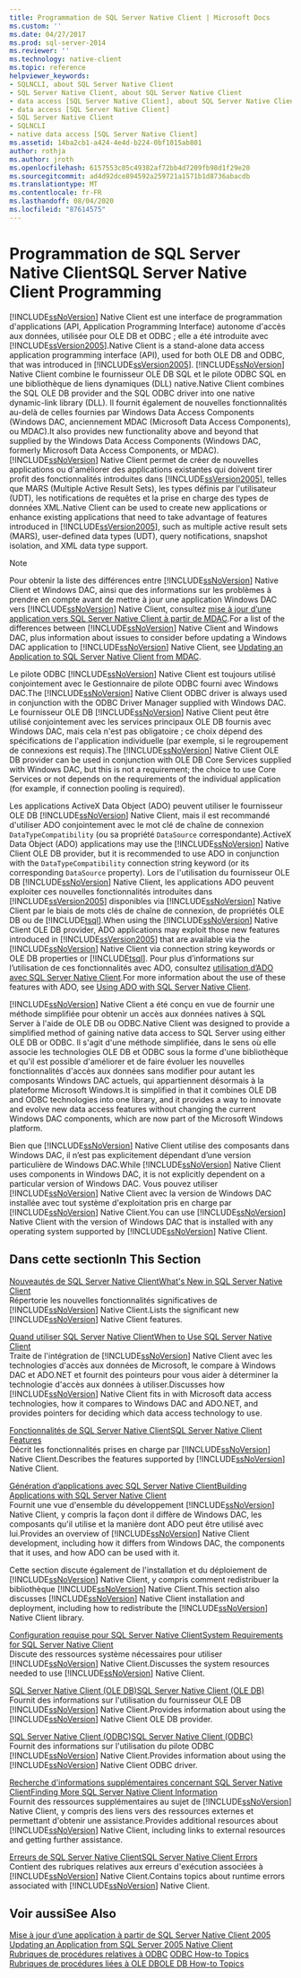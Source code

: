 ```yaml
---
title: Programmation de SQL Server Native Client | Microsoft Docs
ms.custom: ''
ms.date: 04/27/2017
ms.prod: sql-server-2014
ms.reviewer: ''
ms.technology: native-client
ms.topic: reference
helpviewer_keywords:
- SQLNCLI, about SQL Server Native Client
- SQL Server Native Client, about SQL Server Native Client
- data access [SQL Server Native Client], about SQL Server Native Client
- data access [SQL Server Native Client]
- SQL Server Native Client
- SQLNCLI
- native data access [SQL Server Native Client]
ms.assetid: 14ba2cb1-a424-4e4d-b224-0bf1015ab801
author: rothja
ms.author: jroth
ms.openlocfilehash: 6157553c05c49382af72bb4d7209fb98d1f29e20
ms.sourcegitcommit: ad4d92dce894592a259721a1571b1d8736abacdb
ms.translationtype: MT
ms.contentlocale: fr-FR
ms.lasthandoff: 08/04/2020
ms.locfileid: "87614575"
---
```

# <a name="sql-server-native-client-programming"></a><span data-ttu-id="d9b52-102">Programmation de SQL Server Native Client</span><span class="sxs-lookup"><span data-stu-id="d9b52-102">SQL Server Native Client Programming</span></span>
  [!INCLUDE[ssNoVersion](../../includes/ssnoversion-md.md)] <span data-ttu-id="d9b52-103">Native Client est une interface de programmation d'applications (API, Application Programming Interface) autonome d'accès aux données, utilisée pour OLE DB et ODBC ; elle a été introduite avec [!INCLUDE[ssVersion2005](../../includes/ssversion2005-md.md)].</span><span class="sxs-lookup"><span data-stu-id="d9b52-103">Native Client is a stand-alone data access application programming interface (API), used for both OLE DB and ODBC, that was introduced in [!INCLUDE[ssVersion2005](../../includes/ssversion2005-md.md)].</span></span> [!INCLUDE[ssNoVersion](../../includes/ssnoversion-md.md)] <span data-ttu-id="d9b52-104">Native Client combine le fournisseur OLE DB SQL et le pilote ODBC SQL en une bibliothèque de liens dynamiques (DLL) native.</span><span class="sxs-lookup"><span data-stu-id="d9b52-104">Native Client combines the SQL OLE DB provider and the SQL ODBC driver into one native dynamic-link library (DLL).</span></span> <span data-ttu-id="d9b52-105">Il fournit également de nouvelles fonctionnalités au-delà de celles fournies par Windows Data Access Components (Windows DAC, anciennement MDAC (Microsoft Data Access Components), ou MDAC).</span><span class="sxs-lookup"><span data-stu-id="d9b52-105">It also provides new functionality above and beyond that supplied by the Windows Data Access Components (Windows DAC, formerly Microsoft Data Access Components, or MDAC).</span></span> [!INCLUDE[ssNoVersion](../../includes/ssnoversion-md.md)] <span data-ttu-id="d9b52-106">Native Client permet de créer de nouvelles applications ou d'améliorer des applications existantes qui doivent tirer profit des fonctionnalités introduites dans [!INCLUDE[ssVersion2005](../../includes/ssversion2005-md.md)], telles que MARS (Multiple Active Result Sets), les types définis par l'utilisateur (UDT), les notifications de requêtes et la prise en charge des types de données XML.</span><span class="sxs-lookup"><span data-stu-id="d9b52-106">Native Client can be used to create new applications or enhance existing applications that need to take advantage of features introduced in [!INCLUDE[ssVersion2005](../../includes/ssversion2005-md.md)], such as multiple active result sets (MARS), user-defined data types (UDT), query notifications, snapshot isolation, and XML data type support.</span></span>  
  
> [!NOTE]  
>  <span data-ttu-id="d9b52-107">Pour obtenir la liste des différences entre [!INCLUDE[ssNoVersion](../../includes/ssnoversion-md.md)] Native Client et Windows DAC, ainsi que des informations sur les problèmes à prendre en compte avant de mettre à jour une application Windows DAC vers [!INCLUDE[ssNoVersion](../../includes/ssnoversion-md.md)] Native Client, consultez [mise à jour d’une application vers SQL Server Native Client à partir de MDAC](applications/updating-an-application-to-sql-server-native-client-from-mdac.md).</span><span class="sxs-lookup"><span data-stu-id="d9b52-107">For a list of the differences between [!INCLUDE[ssNoVersion](../../includes/ssnoversion-md.md)] Native Client and Windows DAC, plus information about issues to consider before updating a Windows DAC application to [!INCLUDE[ssNoVersion](../../includes/ssnoversion-md.md)] Native Client, see [Updating an Application to SQL Server Native Client from MDAC](applications/updating-an-application-to-sql-server-native-client-from-mdac.md).</span></span>  
  
 <span data-ttu-id="d9b52-108">Le pilote ODBC [!INCLUDE[ssNoVersion](../../includes/ssnoversion-md.md)] Native Client est toujours utilisé conjointement avec le Gestionnaire de pilote ODBC fourni avec Windows DAC.</span><span class="sxs-lookup"><span data-stu-id="d9b52-108">The [!INCLUDE[ssNoVersion](../../includes/ssnoversion-md.md)] Native Client ODBC driver is always used in conjunction with the ODBC Driver Manager supplied with Windows DAC.</span></span> <span data-ttu-id="d9b52-109">Le fournisseur OLE DB [!INCLUDE[ssNoVersion](../../includes/ssnoversion-md.md)] Native Client peut être utilisé conjointement avec les services principaux OLE DB fournis avec Windows DAC, mais cela n'est pas obligatoire ; ce choix dépend des spécifications de l'application individuelle (par exemple, si le regroupement de connexions est requis).</span><span class="sxs-lookup"><span data-stu-id="d9b52-109">The [!INCLUDE[ssNoVersion](../../includes/ssnoversion-md.md)] Native Client OLE DB provider can be used in conjunction with OLE DB Core Services supplied with Windows DAC, but this is not a requirement; the choice to use Core Services or not depends on the requirements of the individual application (for example, if connection pooling is required).</span></span>  
  
 <span data-ttu-id="d9b52-110">Les applications ActiveX Data Object (ADO) peuvent utiliser le fournisseur OLE DB [!INCLUDE[ssNoVersion](../../includes/ssnoversion-md.md)] Native Client, mais il est recommandé d'utiliser ADO conjointement avec le mot clé de chaîne de connexion `DataTypeCompatibility` (ou sa propriété `DataSource` correspondante).</span><span class="sxs-lookup"><span data-stu-id="d9b52-110">ActiveX Data Object (ADO) applications may use the [!INCLUDE[ssNoVersion](../../includes/ssnoversion-md.md)] Native Client OLE DB provider, but it is recommended to use ADO in conjunction with the `DataTypeCompatibility` connection string keyword (or its corresponding `DataSource` property).</span></span> <span data-ttu-id="d9b52-111">Lors de l'utilisation du fournisseur OLE DB [!INCLUDE[ssNoVersion](../../includes/ssnoversion-md.md)] Native Client, les applications ADO peuvent exploiter ces nouvelles fonctionnalités introduites dans [!INCLUDE[ssVersion2005](../../includes/ssversion2005-md.md)] disponibles via [!INCLUDE[ssNoVersion](../../includes/ssnoversion-md.md)] Native Client par le biais de mots clés de chaîne de connexion, de propriétés OLE DB ou de [!INCLUDE[tsql](../../includes/tsql-md.md)].</span><span class="sxs-lookup"><span data-stu-id="d9b52-111">When using the [!INCLUDE[ssNoVersion](../../includes/ssnoversion-md.md)] Native Client OLE DB provider, ADO applications may exploit those new features introduced in [!INCLUDE[ssVersion2005](../../includes/ssversion2005-md.md)] that are available via the [!INCLUDE[ssNoVersion](../../includes/ssnoversion-md.md)] Native Client via connection string keywords or OLE DB properties or [!INCLUDE[tsql](../../includes/tsql-md.md)].</span></span> <span data-ttu-id="d9b52-112">Pour plus d’informations sur l’utilisation de ces fonctionnalités avec ADO, consultez [utilisation d’ADO avec SQL Server Native Client](applications/using-ado-with-sql-server-native-client.md).</span><span class="sxs-lookup"><span data-stu-id="d9b52-112">For more information about the use of these features with ADO, see [Using ADO with SQL Server Native Client](applications/using-ado-with-sql-server-native-client.md).</span></span>  
  
 [!INCLUDE[ssNoVersion](../../includes/ssnoversion-md.md)] <span data-ttu-id="d9b52-113">Native Client a été conçu en vue de fournir une méthode simplifiée pour obtenir un accès aux données natives à SQL Server à l'aide de OLE DB ou ODBC.</span><span class="sxs-lookup"><span data-stu-id="d9b52-113">Native Client was designed to provide a simplified method of gaining native data access to SQL Server using either OLE DB or ODBC.</span></span> <span data-ttu-id="d9b52-114">Il s'agit d'une méthode simplifiée, dans le sens où elle associe les technologies OLE DB et ODBC sous la forme d'une bibliothèque et qu'il est possible d'améliorer et de faire évoluer les nouvelles fonctionnalités d'accès aux données sans modifier pour autant les composants Windows DAC actuels, qui appartiennent désormais à la plateforme Microsoft Windows.</span><span class="sxs-lookup"><span data-stu-id="d9b52-114">It is simplified in that it combines OLE DB and ODBC technologies into one library, and it provides a way to innovate and evolve new data access features without changing the current Windows DAC components, which are now part of the Microsoft Windows platform.</span></span>  
  
 <span data-ttu-id="d9b52-115">Bien que [!INCLUDE[ssNoVersion](../../includes/ssnoversion-md.md)] Native Client utilise des composants dans Windows DAC, il n’est pas explicitement dépendant d’une version particulière de Windows DAC.</span><span class="sxs-lookup"><span data-stu-id="d9b52-115">While [!INCLUDE[ssNoVersion](../../includes/ssnoversion-md.md)] Native Client uses components in Windows DAC, it is not explicitly dependent on a particular version of Windows DAC.</span></span> <span data-ttu-id="d9b52-116">Vous pouvez utiliser [!INCLUDE[ssNoVersion](../../includes/ssnoversion-md.md)] Native Client avec la version de Windows DAC installée avec tout système d'exploitation pris en charge par [!INCLUDE[ssNoVersion](../../includes/ssnoversion-md.md)] Native Client.</span><span class="sxs-lookup"><span data-stu-id="d9b52-116">You can use [!INCLUDE[ssNoVersion](../../includes/ssnoversion-md.md)] Native Client with the version of Windows DAC that is installed with any operating system supported by [!INCLUDE[ssNoVersion](../../includes/ssnoversion-md.md)] Native Client.</span></span>  
  
## <a name="in-this-section"></a><span data-ttu-id="d9b52-117">Dans cette section</span><span class="sxs-lookup"><span data-stu-id="d9b52-117">In This Section</span></span>  
 [<span data-ttu-id="d9b52-118">Nouveautés de SQL Server Native Client</span><span class="sxs-lookup"><span data-stu-id="d9b52-118">What's New in SQL Server Native Client</span></span>](sql-server-native-client.md)  
 <span data-ttu-id="d9b52-119">Répertorie les nouvelles fonctionnalités significatives de [!INCLUDE[ssNoVersion](../../includes/ssnoversion-md.md)] Native Client.</span><span class="sxs-lookup"><span data-stu-id="d9b52-119">Lists the significant new [!INCLUDE[ssNoVersion](../../includes/ssnoversion-md.md)] Native Client features.</span></span>  
  
 [<span data-ttu-id="d9b52-120">Quand utiliser SQL Server Native Client</span><span class="sxs-lookup"><span data-stu-id="d9b52-120">When to Use SQL Server Native Client</span></span>](when-to-use-sql-server-native-client.md)  
 <span data-ttu-id="d9b52-121">Traite de l'intégration de [!INCLUDE[ssNoVersion](../../includes/ssnoversion-md.md)] Native Client avec les technologies d'accès aux données de Microsoft, le compare à Windows DAC et ADO.NET et fournit des pointeurs pour vous aider à déterminer la technologie d'accès aux données à utiliser.</span><span class="sxs-lookup"><span data-stu-id="d9b52-121">Discusses how [!INCLUDE[ssNoVersion](../../includes/ssnoversion-md.md)] Native Client fits in with Microsoft data access technologies, how it compares to Windows DAC and ADO.NET, and provides pointers for deciding which data access technology to use.</span></span>  
  
 [<span data-ttu-id="d9b52-122">Fonctionnalités de SQL Server Native Client</span><span class="sxs-lookup"><span data-stu-id="d9b52-122">SQL Server Native Client Features</span></span>](features/sql-server-native-client-features.md)  
 <span data-ttu-id="d9b52-123">Décrit les fonctionnalités prises en charge par [!INCLUDE[ssNoVersion](../../includes/ssnoversion-md.md)] Native Client.</span><span class="sxs-lookup"><span data-stu-id="d9b52-123">Describes the features supported by [!INCLUDE[ssNoVersion](../../includes/ssnoversion-md.md)] Native Client.</span></span>  
  
 [<span data-ttu-id="d9b52-124">Génération d’applications avec SQL Server Native Client</span><span class="sxs-lookup"><span data-stu-id="d9b52-124">Building Applications with SQL Server Native Client</span></span>](applications/building-applications-with-sql-server-native-client.md)  
 <span data-ttu-id="d9b52-125">Fournit une vue d'ensemble du développement [!INCLUDE[ssNoVersion](../../includes/ssnoversion-md.md)] Native Client, y compris la façon dont il diffère de Windows DAC, les composants qu'il utilise et la manière dont ADO peut être utilisé avec lui.</span><span class="sxs-lookup"><span data-stu-id="d9b52-125">Provides an overview of [!INCLUDE[ssNoVersion](../../includes/ssnoversion-md.md)] Native Client development, including how it differs from Windows DAC, the components that it uses, and how ADO can be used with it.</span></span>  
  
 <span data-ttu-id="d9b52-126">Cette section discute également de l'installation et du déploiement de [!INCLUDE[ssNoVersion](../../includes/ssnoversion-md.md)] Native Client, y compris comment redistribuer la bibliothèque [!INCLUDE[ssNoVersion](../../includes/ssnoversion-md.md)] Native Client.</span><span class="sxs-lookup"><span data-stu-id="d9b52-126">This section also discusses [!INCLUDE[ssNoVersion](../../includes/ssnoversion-md.md)] Native Client installation and deployment, including how to redistribute the [!INCLUDE[ssNoVersion](../../includes/ssnoversion-md.md)] Native Client library.</span></span>  
  
 [<span data-ttu-id="d9b52-127">Configuration requise pour SQL Server Native Client</span><span class="sxs-lookup"><span data-stu-id="d9b52-127">System Requirements for SQL Server Native Client</span></span>](system-requirements-for-sql-server-native-client.md)  
 <span data-ttu-id="d9b52-128">Discute des ressources système nécessaires pour utiliser [!INCLUDE[ssNoVersion](../../includes/ssnoversion-md.md)] Native Client.</span><span class="sxs-lookup"><span data-stu-id="d9b52-128">Discusses the system resources needed to use [!INCLUDE[ssNoVersion](../../includes/ssnoversion-md.md)] Native Client.</span></span>  
  
 [<span data-ttu-id="d9b52-129">SQL Server Native Client &#40;OLE DB&#41;</span><span class="sxs-lookup"><span data-stu-id="d9b52-129">SQL Server Native Client &#40;OLE DB&#41;</span></span>](ole-db/sql-server-native-client-ole-db.md)  
 <span data-ttu-id="d9b52-130">Fournit des informations sur l'utilisation du fournisseur OLE DB [!INCLUDE[ssNoVersion](../../includes/ssnoversion-md.md)] Native Client.</span><span class="sxs-lookup"><span data-stu-id="d9b52-130">Provides information about using the [!INCLUDE[ssNoVersion](../../includes/ssnoversion-md.md)] Native Client OLE DB provider.</span></span>  
  
 [<span data-ttu-id="d9b52-131">SQL Server Native Client &#40;ODBC&#41;</span><span class="sxs-lookup"><span data-stu-id="d9b52-131">SQL Server Native Client &#40;ODBC&#41;</span></span>](odbc/sql-server-native-client-odbc.md)  
 <span data-ttu-id="d9b52-132">Fournit des informations sur l'utilisation du pilote ODBC [!INCLUDE[ssNoVersion](../../includes/ssnoversion-md.md)] Native Client.</span><span class="sxs-lookup"><span data-stu-id="d9b52-132">Provides information about using the [!INCLUDE[ssNoVersion](../../includes/ssnoversion-md.md)] Native Client ODBC driver.</span></span>  
  
 [<span data-ttu-id="d9b52-133">Recherche d'informations supplémentaires concernant SQL Server Native Client</span><span class="sxs-lookup"><span data-stu-id="d9b52-133">Finding More SQL Server Native Client Information</span></span>](finding-more-sql-server-native-client-information.md)  
 <span data-ttu-id="d9b52-134">Fournit des ressources supplémentaires au sujet de [!INCLUDE[ssNoVersion](../../includes/ssnoversion-md.md)] Native Client, y compris des liens vers des ressources externes et permettant d'obtenir une assistance.</span><span class="sxs-lookup"><span data-stu-id="d9b52-134">Provides additional resources about [!INCLUDE[ssNoVersion](../../includes/ssnoversion-md.md)] Native Client, including links to external resources and getting further assistance.</span></span>  
  
 [<span data-ttu-id="d9b52-135">Erreurs de SQL Server Native Client</span><span class="sxs-lookup"><span data-stu-id="d9b52-135">SQL Server Native Client Errors</span></span>](../native-client-ole-db-errors/errors.md)  
 <span data-ttu-id="d9b52-136">Contient des rubriques relatives aux erreurs d'exécution associées à [!INCLUDE[ssNoVersion](../../includes/ssnoversion-md.md)] Native Client.</span><span class="sxs-lookup"><span data-stu-id="d9b52-136">Contains topics about runtime errors associated with [!INCLUDE[ssNoVersion](../../includes/ssnoversion-md.md)] Native Client.</span></span>  
  
## <a name="see-also"></a><span data-ttu-id="d9b52-137">Voir aussi</span><span class="sxs-lookup"><span data-stu-id="d9b52-137">See Also</span></span>  
 <span data-ttu-id="d9b52-138">[Mise à jour d’une application à partir de SQL Server Native Client 2005](applications/updating-an-application-from-sql-server-2005-native-client.md) </span><span class="sxs-lookup"><span data-stu-id="d9b52-138">[Updating an Application from SQL Server 2005 Native Client](applications/updating-an-application-from-sql-server-2005-native-client.md) </span></span>  
 <span data-ttu-id="d9b52-139">[Rubriques de procédures relatives à ODBC](../native-client-odbc-how-to/odbc-how-to-topics.md) </span><span class="sxs-lookup"><span data-stu-id="d9b52-139">[ODBC How-to Topics](../native-client-odbc-how-to/odbc-how-to-topics.md) </span></span>  
 [<span data-ttu-id="d9b52-140">Rubriques de procédures liées à OLE DB</span><span class="sxs-lookup"><span data-stu-id="d9b52-140">OLE DB How-to Topics</span></span>](../native-client-ole-db-how-to/ole-db-how-to-topics.md)  
  
  
